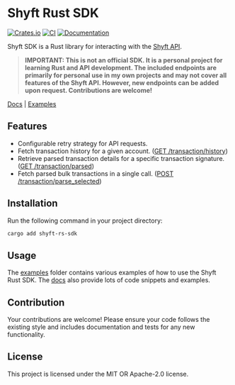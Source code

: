 # Shyft Rust SDK

[![Crates.io](https://img.shields.io/crates/v/shyft-rs-sdk.svg)](https://crates.io/crates/shyft-rs-sdk)
[![CI](https://github.com/thelezend/shyft-rs-sdk/actions/workflows/ci.yml/badge.svg)](https://github.com/thelezend/shyft-rs-sdk/actions/workflows/ci.yml)
[![Documentation](https://docs.rs/shyft-rs-sdk/badge.svg)](https://docs.rs/shyft-rs-sdk/)

Shyft SDK is a Rust library for interacting with the [Shyft API](https://docs.shyft.to/).

> **IMPORTANT: This is not an official SDK. It is a personal project for learning Rust and API development. The included endpoints are primarily for personal use in my own projects and may not cover all features of the Shyft API. However, new endpoints can be added upon request. Contributions are welcome!**

[Docs](https://docs.rs/shyft-rs-sdk/) | [Examples](https://github.com/thelezend/shyft-rs-sdk/tree/main/examples)

## Features

- Configurable retry strategy for API requests.
- Fetch transaction history for a given account. ([GET /transaction/history](https://docs.shyft.to/solana-apis/transactions/transaction-apis#get-transaction-history))
- Retrieve parsed transaction details for a specific transaction signature. ([GET /transaction/parsed](https://docs.shyft.to/solana-apis/transactions/transaction-apis#parsed-transaction))
- Fetch parsed bulk transactions in a single call. ([POST /transaction/parse_selected](https://docs.shyft.to/solana-apis/transactions/transaction-apis#post-transaction-parse_selected))

## Installation

Run the following command in your project directory:

```bash
cargo add shyft-rs-sdk
```

## Usage

The [examples](https://github.com/thelezend/shyft-rs-sdk/tree/main/examples) folder contains various examples of how to use the Shyft Rust SDK. The [docs](https://docs.rs/shyft-rs-sdk) also provide lots of code snippets and examples.

## Contribution

Your contributions are welcome! Please ensure your code follows the existing style and includes documentation and tests for any new functionality.

## License

This project is licensed under the MIT OR Apache-2.0 license.
